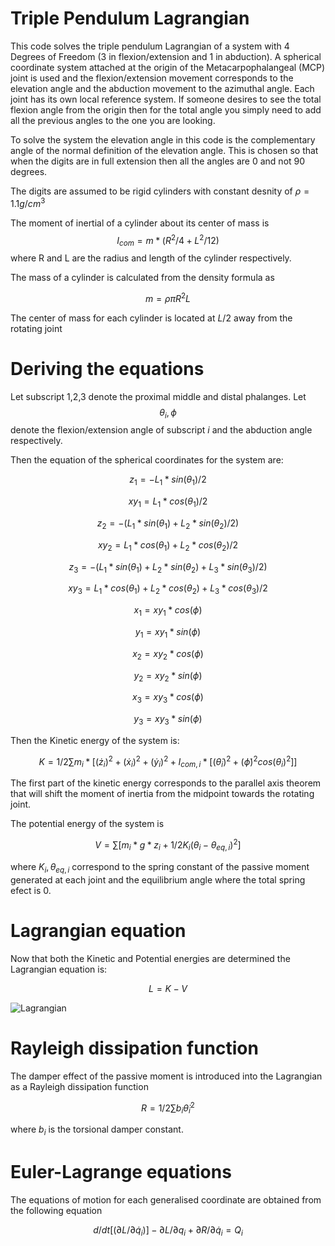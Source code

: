# Triple Pendulum Lagrangian

This code solves the triple pendulum Lagrangian of a system with 4 Degrees of Freedom (3 in flexion/extension and 1 in abduction). A spherical coordinate system attached at the origin of the 
Metacarpophalangeal (MCP) joint is used and the flexion/extension movement corresponds to the elevation angle and the abduction movement to the azimuthal angle.
Each joint has its own local reference system. If someone desires to see the total flexion angle from the origin then for the total angle you simply need to add all the previous angles to the one 
you are looking.

To solve the system the elevation angle in this code is the complementary angle of the normal definition of the elevation angle. This is chosen so that when the digits are in full extension then 
all the angles are 0 and not 90 degrees.

The digits are assumed to be rigid cylinders with constant desnity of $\rho=1.1 g/cm^3$ 

The moment of inertial of a cylinder about its center of mass is $$I_{com}= m* (R^2/4 + L^2/12)$$ where R and L are the radius and length of the cylinder respectively.

The mass of a cylinder is calculated from the density formula as

$$ m=\rho \pi R^2 L  $$

The center of mass for each cylinder is located at $L/2$ away from the rotating joint

# Deriving the equations

Let subscript 1,2,3 denote the proximal middle and distal phalanges. Let $$\theta_i ,\phi$$ denote the flexion/extension angle of subscript $i$ and the abduction angle respectively.

Then the equation of the spherical coordinates for the system are:

$$ z_1= -L_1*sin(\theta_1)/2 $$

$$ xy_1= L_1*cos(\theta_1)/2$$

$$ z_2= -(L_1*sin(\theta_1) +L_2*sin(\theta_2)/2)$$

$$ xy_2= L_1*cos(\theta_1)+L_2*cos(\theta_2)/2$$

$$ z_3= -(L_1*sin(\theta_1) +L_2*sin(\theta_2)+L_3*sin(\theta_3)/2) $$

$$ xy_3= L_1*cos(\theta_1)+L_2*cos(\theta_2)+L_3*cos(\theta_3)/2$$


$$ x_1= xy_1*cos(\phi) $$

$$ y_1= xy_1*sin(\phi) $$


$$ x_2= xy_2*cos(\phi) $$

$$ y_2= xy_2*sin(\phi) $$


$$ x_3= xy_3*cos(\phi) $$

$$ y_3= xy_3*sin(\phi) $$

Then the Kinetic energy of the system is:

$$ $$

$$ K= 1/2 \sum m_i *[(\dot z_i)^2+ (\dot x_i)^2 + (\dot y_i)^2 + I_{com,i} *[ (\dot \theta_i)^2 +(\dot \phi)^2 cos(\theta_i)^2]]$$

$$ $$

The first part of the kinetic energy corresponds to the parallel axis theorem that will shift the moment of inertia from the midpoint towards the rotating joint.

The potential energy of the system is

$$ $$

$$V= \sum [m_i *g*z_i +1/2 K_i (\theta_i -\theta_{eq,i})^2]$$

$$ $$

where $K_i, \theta_{eq,i}$ correspond to the spring constant of the passive moment generated at each joint and the equilibrium angle where the total spring efect is 0.


# Lagrangian equation

Now that both the Kinetic and Potential energies are determined the Lagrangian equation is:

$$ $$ 

$$ L = K-V$$

$$ $$

![Lagrangian](https://user-images.githubusercontent.com/64256997/188129462-b028a90e-f311-4fbc-8034-4ceaf6bdd5a3.jpg)







# Rayleigh dissipation function

The damper effect of the passive moment is introduced into the Lagrangian as a Rayleigh dissipation function

$$ $$ 

$$ R=1/2 \sum b_i \dot \theta_i ^2 $$

$$ $$

where $b_i$ is the torsional damper constant.

# Euler-Lagrange equations

The equations of motion for each generalised coordinate are obtained from the following equation

$$ $$

$$ d/dt [(\partial L /\partial \dot q_i)] -\partial  L / \partial q_i +\partial R / \partial \dot q_i = Q_i $$

$$ $$

